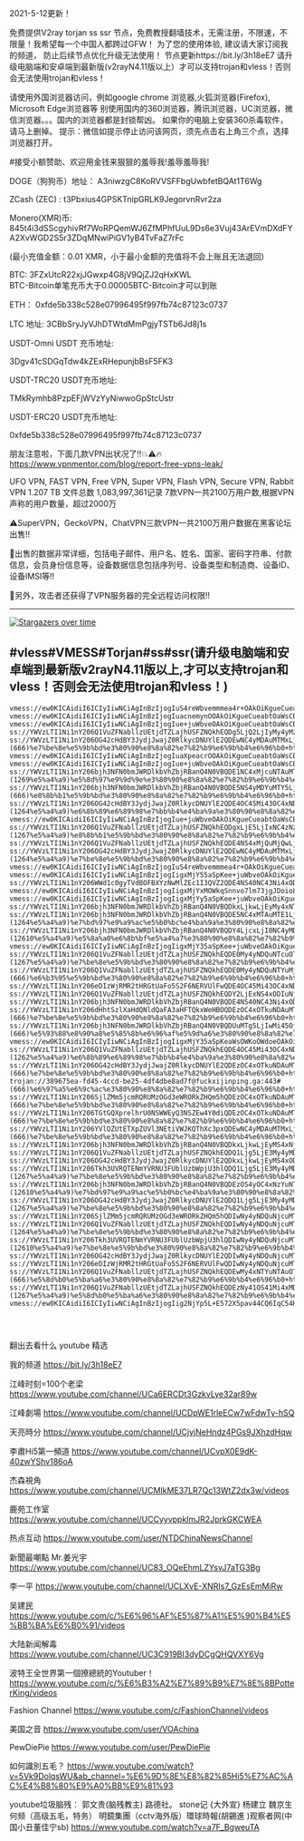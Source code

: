 2021-5-12更新！

免费提供V2ray torjan ss ssr 节点，免费教授翻墙技术，无需注册，不限速，不限量！我希望每一个中国人都跨过GFW！
为了您的使用体验, 建议请大家订阅我的频道， 防止后续节点优化升级无法使用！   节点更新https://bit.ly/3h18eE7
请升级电脑端和安卓端到最新版(v2rayN4.11版以上）才可以支持trojan和vless！否则会无法使用trojan和vless！
               
请使用外国浏览器访问，例如google chrome 浏览器,火狐浏览器(Firefox), Microsoft Edge浏览器等
别使用国内的360浏览器，腾讯浏览器，UC浏览器，微信浏览器。。。国内的浏览器都是封锁帮凶。
如果你的电脑上安装360杀毒软件，请马上删掉。
提示：微信如提示停止访问该网页，须先点击右上角三个点，选择浏览器打开。

#接受小额赞助、欢迎用金钱来狠狠的羞辱我!羞辱羞辱我!

DOGE（狗狗币）地址： A3niwzgC8KoRVVSFFbgUwbfetBQAt1T6Wg

ZCash (ZEC) :  t3Pbxius4GPSKTnipGRLK9JegorvnRvr2za

Monero(XMR)币:    845t4i3dSScgyhivRf7WoRPQemWJ6ZfMPhfUuL9Ds6e3Vuj43ArEVmDXdFYA2XvWGD2S5r3ZDqMNwiPiGV1yB4TvFaZ7rFc

(最小充值金额：0.01 XMR，小于最小金额的充值将不会上账且无法退回)

BTC:    3FZxUtcR22xjJGwxp4G8jV9QjZJ2qHxKWL                               
BTC-Bitcoin单笔充币大于0.00005BTC-Bitcoin才可以到账

ETH：  0xfde5b338c528e07996495f997fb74c87123c0737
  
LTC 地址:   3CBbSryJyVJhDTWtdMmPgjyTSTb6Jd8j1s



USDT-Omni USDT 充币地址:  

3Dgv41cSDGqTdw4kZExRHepunjbBsF5FK3

USDT-TRC20  USDT充币地址:

TMkRymhb8PzpEFjWVzYyNiwwoGpStcUstr

USDT-ERC20 USDT充币地址:
 
0xfde5b338c528e07996495f997fb74c87123c0737
 
 
朋友注意啦，下面几款VPN出状况了‼️💥⚠️🔥
https://www.vpnmentor.com/blog/report-free-vpns-leak/

UFO VPN, FAST VPN, Free VPN, Super VPN, Flash VPN, Secure VPN, Rabbit VPN
1.207 TB
文件总数	1,083,997,361记录
7款VPN一共2100万用户数,根据VPN声称的用户数量，超过2000万
	
⚠️SuperVPN，GeckoVPN，ChatVPN三款VPN一共2100万用户数据在黑客论坛出售‼️

💢出售的数据非常详细，包括电子邮件、用户名、姓名、国家、密码字符串、付款信息，会员身份信息等，设备数据信息包括序列号、设备类型和制造商、设备ID、设备IMSI等‼️

💢另外，攻击者还获得了VPN服务器的完全远程访问权限‼️

--------------------------------
[![Stargazers over time](
https://github.com/JACKUSR2089/v2ray-subscribed/blob/master/3-28.PNG)](https://starchart.cc/phlinhng/v2ray-tcp-tls-web)


 
#vless#VMESS#Torjan#ss#ssr(请升级电脑端和安卓端到最新版v2rayN4.11版以上,才可以支持trojan和vless！否则会无法使用trojan和vless！)
----------------------------------------------------------------------------------------------------------------------------------------------------
~~~
vmess://ew0KICAidiI6ICIyIiwNCiAgInBzIjogIuS4reWbvemmmea4r+OAkOiKgueCueabtOaWsCBodHRwczovL2JpdC5seS8zaDE4ZUU344CRIiwNCiAgImFkZCI6ICIyMjMuMTY2LjE2NS4yNDMiLA0KICAicG9ydCI6ICIxMDAwNSIsDQogICJpZCI6ICI0MzQ2YWMyMS01OTRjLTQxNWYtODRjYi00MDMwN2I3YjMyZmEiLA0KICAiYWlkIjogIjEiLA0KICAic2N5IjogImF1dG8iLA0KICAibmV0IjogInRjcCIsDQogICJ0eXBlIjogIm5vbmUiLA0KICAiaG9zdCI6ICIyMjMuMTY2LjE2NS4yNDMiLA0KICAicGF0aCI6ICIiLA0KICAidGxzIjogIiIsDQogICJzbmkiOiAiIg0KfQ==
vmess://ew0KICAidiI6ICIyIiwNCiAgInBzIjogIuacnemynOOAkOiKgueCueabtOaWsCBodHRwczovL2JpdC5seS8zaDE4ZUU344CRIiwNCiAgImFkZCI6ICIyMjMuMTY2LjE2NS4yNDMiLA0KICAicG9ydCI6ICIxMDAwMiIsDQogICJpZCI6ICI0MzQ2YWMyMS01OTRjLTQxNWYtODRjYi00MDMwN2I3YjMyZmEiLA0KICAiYWlkIjogIjEiLA0KICAic2N5IjogImF1dG8iLA0KICAibmV0IjogInRjcCIsDQogICJ0eXBlIjogIm5vbmUiLA0KICAiaG9zdCI6ICIyMjMuMTY2LjE2NS4yNDMiLA0KICAicGF0aCI6ICIiLA0KICAidGxzIjogIiIsDQogICJzbmkiOiAiIg0KfQ==
vmess://ew0KICAidiI6ICIyIiwNCiAgInBzIjogIue+juWbveOAkOiKgueCueabtOaWsCBodHRwczovL2JpdC5seS8zaDE4ZUU344CRIiwNCiAgImFkZCI6ICJzaGNuMi0wNC5pcGxjMTg4LmNvbSIsDQogICJwb3J0IjogIjEwMDAyIiwNCiAgImlkIjogIjQzNDZhYzIxLTU5NGMtNDE1Zi04NGNiLTQwMzA3YjdiMzJmYSIsDQogICJhaWQiOiAiMSIsDQogICJzY3kiOiAiYXV0byIsDQogICJuZXQiOiAidGNwIiwNCiAgInR5cGUiOiAibm9uZSIsDQogICJob3N0IjogInNoY24yLTA0LmlwbGMxODguY29tIiwNCiAgInBhdGgiOiAiIiwNCiAgInRscyI6ICIiLA0KICAic25pIjogIiINCn0=
ss://YWVzLTI1Ni1nY206Q1VuZFNabllzUEtjdTZLajhUSFZNQkhEQDg5LjQ2LjIyMy4yMzk6Mzk3NzI=#%e8%8d%b7%e5%85%b0%e3%80%90%e8%8a%82%e7%82%b9%e6%9b%b4%e6%96%b0+https%3a%2f%2fbit.ly%2f3h18eE7%e3%80%91
ss://YWVzLTI1Ni1nY206OG42cHdBY3JydjJwajZ0RlkycDNUYlE2QDEwNC4yMDAuMTMxLjI0NTozMzk5Mg==#(666)%e7%be%8e%e5%9b%bd%e3%80%90%e8%8a%82%e7%82%b9%e6%9b%b4%e6%96%b0+https%3a%2f%2fbit.ly%2f3h18eE7%e3%80%91
vmess://ew0KICAidiI6ICIyIiwNCiAgInBzIjogIuaXpeacrOOAkOiKgueCueabtOaWsCBodHRwczovL2JpdC5seS8zaDE4ZUU344CRIiwNCiAgImFkZCI6ICJrbGpwbmEuMnN4Lnh5eiIsDQogICJwb3J0IjogIjIwMDg2IiwNCiAgImlkIjogImZkYTkyNTg1LTQxYjAtNDNhYi05YWVjLWY0YzlkYjgwMmYxYyIsDQogICJhaWQiOiAiMiIsDQogICJzY3kiOiAiYXV0byIsDQogICJuZXQiOiAid3MiLA0KICAidHlwZSI6ICJub25lIiwNCiAgImhvc3QiOiAia2xqcG5hLjJzeC54eXoiLA0KICAicGF0aCI6ICIvaW5kZXgiLA0KICAidGxzIjogIiIsDQogICJzbmkiOiAiIg0KfQ==
vmess://ew0KICAidiI6ICIyIiwNCiAgInBzIjogIue+juWbveOAkOiKgueCueabtOaWsCBodHRwczovL2JpdC5seS8zaDE4ZUU344CRIiwNCiAgImFkZCI6ICJjYy5oY2lhaGNpcGhjaWUuY2x1YiIsDQogICJwb3J0IjogIjQ0MyIsDQogICJpZCI6ICI5YTI5N2JiMS0wNmUzLTRlNmYtOTdmYS0zZDMyMDJkNDY1OTYiLA0KICAiYWlkIjogIjAiLA0KICAic2N5IjogImF1dG8iLA0KICAibmV0IjogIndzIiwNCiAgInR5cGUiOiAibm9uZSIsDQogICJob3N0IjogImNjLmhjaWFoY2lwaGNpZS5jbHViIiwNCiAgInBhdGgiOiAiLzg0YzNmLyIsDQogICJ0bHMiOiAidGxzIiwNCiAgInNuaSI6ICIiDQp9
ss://YWVzLTI1Ni1nY206bjh3NFN0bmJWRDlkbVhZbjRBanQ4N0VBQDE1NC4xMjcuNTAuMTM4OjMxNTcy#(1269%e5%a4%a9)%e5%8d%97%e9%9d%9e%e3%80%90%e8%8a%82%e7%82%b9%e6%9b%b4%e6%96%b0+https%3a%2f%2fbit.ly%2f3h18eE7%e3%80%91
ss://YWVzLTI1Ni1nY206bjh3NFN0bmJWRDlkbVhZbjRBanQ4N0VBQDE5NS4yMDYuMTY5LjIwMzozMTU3Mg==#(666)%e8%8b%b1%e5%9b%bd%e3%80%90%e8%8a%82%e7%82%b9%e6%9b%b4%e6%96%b0+https%3a%2f%2fbit.ly%2f3h18eE7%e3%80%91
ss://YWVzLTI1Ni1nY206OG42cHdBY3JydjJwajZ0RlkycDNUYlE2QDE4OC45Mi43OC4xNDU6MzM5OTI=#(1264%e5%a4%a9)%e6%8b%89%e6%89%98%e7%bb%b4%e4%ba%9a%e3%80%90%e8%8a%82%e7%82%b9%e6%9b%b4%e6%96%b0+https%3a%2f%2fbit.ly%2f3h18eE7%e3%80%91
vmess://ew0KICAidiI6ICIyIiwNCiAgInBzIjogIue+juWbveOAkOiKgueCueabtOaWsCBodHRwczovL2JpdC5seS8zaDE4ZUU344CRIiwNCiAgImFkZCI6ICIyMy4yMjUuMTY1LjI0MiIsDQogICJwb3J0IjogIjQ0MyIsDQogICJpZCI6ICIzNGY4ZGQyZS01NWYwLTRkOTUtYmZkYS03MTRmNTBiNmMwZTEiLA0KICAiYWlkIjogIjY0IiwNCiAgInNjeSI6ICJhdXRvIiwNCiAgIm5ldCI6ICJ3cyIsDQogICJ0eXBlIjogIm5vbmUiLA0KICAiaG9zdCI6ICJ3d3cuMTA5MjU4NDgueHl6IiwNCiAgInBhdGgiOiAiL3BhdGgvMTYwMzE3MzQyNTA2IiwNCiAgInRscyI6ICJ0bHMiLA0KICAic25pIjogIiINCn0=
ss://YWVzLTI1Ni1nY206Q1VuZFNabllzUEtjdTZLajhUSFZNQkhEQDgxLjE5LjIxNC4zNzozOTc3Mg==#(1267%e5%a4%a9)%e8%8b%b1%e5%9b%bd%e3%80%90%e8%8a%82%e7%82%b9%e6%9b%b4%e6%96%b0+https%3a%2f%2fbit.ly%2f3h18eE7%e3%80%91
ss://YWVzLTI1Ni1nY206Q1VuZFNabllzUEtjdTZLajhUSFZNQkhEQDE4NS4xMjQuMjQwLjE0OTozOTc3Mg==#%e7%bd%97%e9%a9%ac%e5%b0%bc%e4%ba%9a%e3%80%90%e8%8a%82%e7%82%b9%e6%9b%b4%e6%96%b0+https%3a%2f%2fbit.ly%2f3h18eE7%e3%80%91
ss://YWVzLTI1Ni1nY206OG42cHdBY3JydjJwajZ0RlkycDNUYlE2QDEwNC4yMDAuMTMxLjE2NTozMzk5Mg==#(1264%e5%a4%a9)%e7%be%8e%e5%9b%bd%e3%80%90%e8%8a%82%e7%82%b9%e6%9b%b4%e6%96%b0+https%3a%2f%2fbit.ly%2f3h18eE7%e3%80%91
vmess://ew0KICAidiI6ICIyIiwNCiAgInBzIjogIuS4reWbvemmmea4r+OAkOiKgueCueabtOaWsCBodHRwczovL2JpdC5seS8zaDE4ZUU344CRIiwNCiAgImFkZCI6ICIxOC4xNjcuMTY2LjExMyIsDQogICJwb3J0IjogIjgwIiwNCiAgImlkIjogIjQwOTRkYjNlLTU3OTQtNGM2My1iOTVhLWI0ZWE3NTQxNjNjNSIsDQogICJhaWQiOiAiMSIsDQogICJzY3kiOiAiYXV0byIsDQogICJuZXQiOiAid3MiLA0KICAidHlwZSI6ICJub25lIiwNCiAgImhvc3QiOiAiMTguMTY3LjE2Ni4xMTMiLA0KICAicGF0aCI6ICIvc29tZXRpbWVzbmFpdmUiLA0KICAidGxzIjogIiIsDQogICJzbmkiOiAiIg0KfQ==
vmess://ew0KICAidiI6ICIyIiwNCiAgInBzIjogIigxMjY55aSpKee+juWbveOAkOiKgueCueabtOaWsCBodHRwczovL2JpdC5seS8zaDE4ZUU344CRIiwNCiAgImFkZCI6ICIyMy4yMjQuMTY0LjEwMCIsDQogICJwb3J0IjogIjQ0MyIsDQogICJpZCI6ICJkMjVhNjU4My01MmNhLTQ5NmYtODdhZS1mMjI3NWIzYjBkZGQiLA0KICAiYWlkIjogIjY0IiwNCiAgInNjeSI6ICJhdXRvIiwNCiAgIm5ldCI6ICJ3cyIsDQogICJ0eXBlIjogIm5vbmUiLA0KICAiaG9zdCI6ICJ3d3cuMDkwMjUxMjAueHl6IiwNCiAgInBhdGgiOiAiL3BhdGgvMTYwMzE3MzQyNTA2IiwNCiAgInRscyI6ICJ0bHMiLA0KICAic25pIjogIiINCn0=
ss://YWVzLTI1Ni1nY206WWd1c0gyTVdBOFBXYzNwMlZEc1I3QVZ2QDE4NS40NC43Ni4xODg6MzE3NjQ=#%e8%8b%b1%e5%9b%bd%e3%80%90%e8%8a%82%e7%82%b9%e6%9b%b4%e6%96%b0+https%3a%2f%2fbit.ly%2f3h18eE7%e3%80%91
vmess://ew0KICAidiI6ICIyIiwNCiAgInBzIjogIigxMjYxMOWkqSnnvo7lm73jgJDoioLngrnmm7TmlrAgaHR0cHM6Ly9iaXQubHkvM2gxOGVFN+OAkSIsDQogICJhZGQiOiAiMjMuMjI1LjIxMy4yNDIiLA0KICAicG9ydCI6ICI0NDMiLA0KICAiaWQiOiAiMTFjNzAzYTgtZjNlYi00YjNhLWJjOWItMjUzOWM2YWM2Nzk2IiwNCiAgImFpZCI6ICI2NCIsDQogICJzY3kiOiAiYXV0byIsDQogICJuZXQiOiAid3MiLA0KICAidHlwZSI6ICJub25lIiwNCiAgImhvc3QiOiAid3d3LjE2Nzg5MzEyLnh5eiIsDQogICJwYXRoIjogIi9wYXRoLzE2MDMxNzM0MjUwNiIsDQogICJ0bHMiOiAidGxzIiwNCiAgInNuaSI6ICIiDQp9
vmess://ew0KICAidiI6ICIyIiwNCiAgInBzIjogIigxMjYy5aSpKee+juWbveOAkOiKgueCueabtOaWsCBodHRwczovL2JpdC5seS8zaDE4ZUU344CRIiwNCiAgImFkZCI6ICJiaWdzdXIuY2YiLA0KICAicG9ydCI6ICI0NDMiLA0KICAiaWQiOiAiNTRkNDhiM2UtODlmNS0xMWViLWE1N2QtNTYwMDAzNDI2YmRjIiwNCiAgImFpZCI6ICIxMiIsDQogICJzY3kiOiAiYXV0byIsDQogICJuZXQiOiAid3MiLA0KICAidHlwZSI6ICJub25lIiwNCiAgImhvc3QiOiAiYmlnc3VyLmNmIiwNCiAgInBhdGgiOiAiL3d5Q25YNURjLyIsDQogICJ0bHMiOiAidGxzIiwNCiAgInNuaSI6ICIiDQp9
ss://YWVzLTI1Ni1nY206bjh3NFN0bmJWRDlkbVhZbjRBanQ4N0VBQDkxLjkwLjEyMy4xNTU6MzE1NzI=#%e6%af%94%e5%88%a9%e6%97%b6%e3%80%90%e8%8a%82%e7%82%b9%e6%9b%b4%e6%96%b0+https%3a%2f%2fbit.ly%2f3h18eE7%e3%80%91
ss://YWVzLTI1Ni1nY206bjh3NFN0bmJWRDlkbVhZbjRBanQ4N0VBQDE5NC4xMTAuMTE1Ljg1OjMxNTcy#(1264%e5%a4%a9)%e7%bd%97%e9%a9%ac%e5%b0%bc%e4%ba%9a%e3%80%90%e8%8a%82%e7%82%b9%e6%9b%b4%e6%96%b0+https%3a%2f%2fbit.ly%2f3h18eE7%e3%80%91
ss://YWVzLTI1Ni1nY206bjh3NFN0bmJWRDlkbVhZbjRBanQ4N0VBQDY4LjcxLjI0NC4yMDg6MzE1NzI=#(12610%e5%a4%a9)%e5%8a%a0%e6%8b%bf%e5%a4%a7%e3%80%90%e8%8a%82%e7%82%b9%e6%9b%b4%e6%96%b0+https%3a%2f%2fbit.ly%2f3h18eE7%e3%80%91
vmess://ew0KICAidiI6ICIyIiwNCiAgInBzIjogIigxMjY35aSpKee+juWbveOAkOiKgueCueabtOaWsCBodHRwczovL2JpdC5seS8zaDE4ZUU344CRIiwNCiAgImFkZCI6ICJjLXVzMy5vb3hjLmNjIiwNCiAgInBvcnQiOiAiNDQzIiwNCiAgImlkIjogImRiNWQxYWEzLTkwOGItNDRkMS1iZTBhLTRlNmE4ZDRlNGNkYSIsDQogICJhaWQiOiAiNjQiLA0KICAic2N5IjogImF1dG8iLA0KICAibmV0IjogIndzIiwNCiAgInR5cGUiOiAibm9uZSIsDQogICJob3N0IjogImMtdXMzLm9veGMuY2MiLA0KICAicGF0aCI6ICIvamoiLA0KICAidGxzIjogInRscyIsDQogICJzbmkiOiAiIg0KfQ==
ss://YWVzLTI1Ni1nY206Q1VuZFNabllzUEtjdTZLajhUSFZNQkhEQDE0My4yNDQuNTcuOTk6Mzk3NzI=#(1267%e5%a4%a9)%e7%be%8e%e5%9b%bd%e3%80%90%e8%8a%82%e7%82%b9%e6%9b%b4%e6%96%b0+https%3a%2f%2fbit.ly%2f3h18eE7%e3%80%91
ss://YWVzLTI1Ni1nY206Q1VuZFNabllzUEtjdTZLajhUSFZNQkhEQDE0My4yNDQuNTYuMjMwOjM5Nzcy#(666)%e6%b3%95%e5%9b%bd%e3%80%90%e8%8a%82%e7%82%b9%e6%9b%b4%e6%96%b0+https%3a%2f%2fbit.ly%2f3h18eE7%e3%80%91
ss://YWVzLTI1Ni1nY206eDIzWjRMR2tHRGtUaFo5S2F6NERVUlFwQDE4OC45Mi43OC4xNDU6NDAwOTM=#%e6%8b%89%e6%89%98%e7%bb%b4%e4%ba%9a%e3%80%90%e8%8a%82%e7%82%b9%e6%9b%b4%e6%96%b0+https%3a%2f%2fbit.ly%2f3h18eE7%e3%80%91
ss://YWVzLTI1Ni1nY206Q1VuZFNabllzUEtjdTZLajhUSFZNQkhEQDY2LjExNS4xODIuNjc6Mzk3NzI=#%e7%be%8e%e5%9b%bd%e3%80%90%e8%8a%82%e7%82%b9%e6%9b%b4%e6%96%b0+https%3a%2f%2fbit.ly%2f3h18eE7%e3%80%91
ss://YWVzLTI1Ni1nY206bjh3NFN0bmJWRDlkbVhZbjRBanQ4N0VBQDE4NS40NC43Ni4xODg6MzE1NzI=#%e8%8b%b1%e5%9b%bd%e3%80%90%e8%8a%82%e7%82%b9%e6%9b%b4%e6%96%b0+https%3a%2f%2fbit.ly%2f3h18eE7%e3%80%91
ss://YWVzLTI1Ni1nY206dHhtSzlXaHdQNldQaFA3aHFTQkxWeHBOQDEzOC4xOTkuNDAuMTY5OjM0Njg3#(666)%e7%be%8e%e5%9b%bd%e3%80%90%e8%8a%82%e7%82%b9%e6%9b%b4%e6%96%b0+https%3a%2f%2fbit.ly%2f3h18eE7%e3%80%91
ss://YWVzLTI1Ni1nY206bjh3NFN0bmJWRDlkbVhZbjRBanQ4N0VBQDUuMTg5LjIwMi45OjMxNTcy#(666)%e5%93%88%e8%90%a8%e5%85%8b%e6%96%af%e5%9d%a6%e3%80%90%e8%8a%82%e7%82%b9%e6%9b%b4%e6%96%b0+https%3a%2f%2fbit.ly%2f3h18eE7%e3%80%91
vmess://ew0KICAidiI6ICIyIiwNCiAgInBzIjogIigxMjY35aSpKeaWsOWKoOWdoeOAkOiKgueCueabtOaWsCBodHRwczovL2JpdC5seS8zaDE4ZUU344CRIiwNCiAgImFkZCI6ICIxNzIuMTA0LjYyLjI0OCIsDQogICJwb3J0IjogIjgwIiwNCiAgImlkIjogIjNjNmUyNzU0LTk1NTMtNDgwMS1iY2IyLTIwNDNkOTJhNWEwZSIsDQogICJhaWQiOiAiMiIsDQogICJzY3kiOiAiYXV0byIsDQogICJuZXQiOiAid3MiLA0KICAidHlwZSI6ICJub25lIiwNCiAgImhvc3QiOiAiMTcyLjEwNC42Mi4yNDgiLA0KICAicGF0aCI6ICIvIiwNCiAgInRscyI6ICIiLA0KICAic25pIjogIiINCn0=
ss://YWVzLTI1Ni1nY206Q1VuZFNabllzUEtjdTZLajhUSFZNQkhEQDE4OC45Mi43OC4xNDU6Mzk3NzI=#(1262%e5%a4%a9)%e6%8b%89%e6%89%98%e7%bb%b4%e4%ba%9a%e3%80%90%e8%8a%82%e7%82%b9%e6%9b%b4%e6%96%b0+https%3a%2f%2fbit.ly%2f3h18eE7%e3%80%91
ss://YWVzLTI1Ni1nY206OG42cHdBY3JydjJwajZ0RlkycDNUYlE2QDEzOC4xOTkuNDAuMTY5OjMzOTky#(666)%e7%be%8e%e5%9b%bd%e3%80%90%e8%8a%82%e7%82%b9%e6%9b%b4%e6%96%b0+https%3a%2f%2fbit.ly%2f3h18eE7%e3%80%91
trojan://389675ea-fd45-4ccd-be25-4df4dbe8ad7f@fuckxijinping.ga:443#(666)%e6%97%a5%e6%9c%ac%e3%80%90%e8%8a%82%e7%82%b9%e6%9b%b4%e6%96%b0+https%3a%2f%2fbit.ly%2f3h18eE7%e3%80%91
ss://YWVzLTI1Ni1nY206SjlZMm5jcmRQRUMzOGd3eWRORkZHQm5hQDEzOC4xOTkuNDAuMTY5OjM1Mjk0#(666)%e7%be%8e%e5%9b%bd%e3%80%90%e8%8a%82%e7%82%b9%e6%9b%b4%e6%96%b0+https%3a%2f%2fbit.ly%2f3h18eE7%e3%80%91
ss://YWVzLTI1Ni1nY206TGtGQXprelhrU0NSWWEyQ3NSZEw4Y0diQDEzOC4xOTkuNDAuMTY5OjM0ODE1#(666)%e7%be%8e%e5%9b%bd%e3%80%90%e8%8a%82%e7%82%b9%e6%9b%b4%e6%96%b0+https%3a%2f%2fbit.ly%2f3h18eE7%e3%80%91
ss://YWVzLTI1Ni1nY206YVlOZUtETXpZUVl3NEtiVWJKQThXc3pxQDEwNC4yMDAuMTMxLjI0NTozMTk0NA==#(666)%e7%be%8e%e5%9b%bd%e3%80%90%e8%8a%82%e7%82%b9%e6%9b%b4%e6%96%b0+https%3a%2f%2fbit.ly%2f3h18eE7%e3%80%91
ss://YWVzLTI1Ni1nY206bjh3NFN0bmJWRDlkbVhZbjRBanQ4N0VBQDkxLjkwLjEyMS4xNjM6MzE1NzI=#%e8%8b%b1%e5%9b%bd%e3%80%90%e8%8a%82%e7%82%b9%e6%9b%b4%e6%96%b0+https%3a%2f%2fbit.ly%2f3h18eE7%e3%80%91
ss://YWVzLTI1Ni1nY206Q1VuZFNabllzUEtjdTZLajhUSFZNQkhEQDQ1Ljg5LjE3My4yMDU6Mzk3NzI=#%e7%be%8e%e5%9b%bd%e3%80%90%e8%8a%82%e7%82%b9%e6%9b%b4%e6%96%b0+https%3a%2f%2fbit.ly%2f3h18eE7%e3%80%91
ss://YWVzLTI1Ni1nY206OG42cHdBY3JydjJwajZ0RlkycDNUYlE2QDkxLjkwLjEyMS4xODc6MzM5OTI=#%e8%8b%b1%e5%9b%bd%e3%80%90%e8%8a%82%e7%82%b9%e6%9b%b4%e6%96%b0+https%3a%2f%2fbit.ly%2f3h18eE7%e3%80%91
ss://YWVzLTI1Ni1nY206Tkh3UVRQTENmYVRNU3FUblUzbWpjU3hlQDQ1Ljg5LjE3My4yMDU6MzM5OTg=#(1267%e5%a4%a9)%e7%be%8e%e5%9b%bd%e3%80%90%e8%8a%82%e7%82%b9%e6%9b%b4%e6%96%b0+https%3a%2f%2fbit.ly%2f3h18eE7%e3%80%91
ss://YWVzLTI1Ni1nY206bjh3NFN0bmJWRDlkbVhZbjRBanQ4N0VBQDEzOS4yOC4xNzYuNTM6MzE1NzI=#(12610%e5%a4%a9)%e7%bd%97%e9%a9%ac%e5%b0%bc%e4%ba%9a%e3%80%90%e8%8a%82%e7%82%b9%e6%9b%b4%e6%96%b0+https%3a%2f%2fbit.ly%2f3h18eE7%e3%80%91
ss://YWVzLTI1Ni1nY206OG42cHdBY3JydjJwajZ0RlkycDNUYlE2QDQ1Ljg5LjE3My4yMDU6MzM5OTI=#(1267%e5%a4%a9)%e7%be%8e%e5%9b%bd%e3%80%90%e8%8a%82%e7%82%b9%e6%9b%b4%e6%96%b0+https%3a%2f%2fbit.ly%2f3h18eE7%e3%80%91
ss://YWVzLTI1Ni1nY206SjlZMm5jcmRQRUMzOGd3eWRORkZHQm5hQDIwNy4yNDQuNjcuMTQ5OjM1Mjk0#%e7%be%8e%e5%9b%bd%e3%80%90%e8%8a%82%e7%82%b9%e6%9b%b4%e6%96%b0+https%3a%2f%2fbit.ly%2f3h18eE7%e3%80%91
ss://YWVzLTI1Ni1nY206Q1VuZFNabllzUEtjdTZLajhUSFZNQkhEQDIwNy4yNDQuNjcuMTQ5OjM5Nzcy#(1264%e5%a4%a9)%e7%be%8e%e5%9b%bd%e3%80%90%e8%8a%82%e7%82%b9%e6%9b%b4%e6%96%b0+https%3a%2f%2fbit.ly%2f3h18eE7%e3%80%91
ss://YWVzLTI1Ni1nY206Tkh3UVRQTENmYVRNU3FUblUzbWpjU3hlQDIwNy4yNDQuNjcuMTQ5OjMzOTk4#(12610%e5%a4%a9)%e7%be%8e%e5%9b%bd%e3%80%90%e8%8a%82%e7%82%b9%e6%9b%b4%e6%96%b0+https%3a%2f%2fbit.ly%2f3h18eE7%e3%80%91
ss://YWVzLTI1Ni1nY206OG42cHdBY3JydjJwajZ0RlkycDNUYlE2QDIwNy4yNDQuNjcuMTQ5OjMzOTky#%e7%be%8e%e5%9b%bd%e3%80%90%e8%8a%82%e7%82%b9%e6%9b%b4%e6%96%b0+https%3a%2f%2fbit.ly%2f3h18eE7%e3%80%91
ss://YWVzLTI1Ni1nY206eDIzWjRMR2tHRGtUaFo5S2F6NERVUlFwQDIwNy4yNDQuNjcuMTQ5OjQwMDkz#%e7%be%8e%e5%9b%bd%e3%80%90%e8%8a%82%e7%82%b9%e6%9b%b4%e6%96%b0+https%3a%2f%2fbit.ly%2f3h18eE7%e3%80%91
ss://YWVzLTI1Ni1nY206Q1VuZFNabllzUEtjdTZLajhUSFZNQkhEQDEwMy4xNTYuNTAuOTE6Mzk3NzI=#(666)%e5%8d%b0%e5%ba%a6%e3%80%90%e8%8a%82%e7%82%b9%e6%9b%b4%e6%96%b0+https%3a%2f%2fbit.ly%2f3h18eE7%e3%80%91
ss://YWVzLTI1Ni1nY206Q1VuZFNabllzUEtjdTZLajhUSFZNQkhEQDEzNy41OS41Mi4xMDc6Mzk3NzI=#(1267%e5%a4%a9)%e5%8d%b0%e5%ba%a6%e3%80%90%e8%8a%82%e7%82%b9%e6%9b%b4%e6%96%b0+https%3a%2f%2fbit.ly%2f3h18eE7%e3%80%91
vmess://ew0KICAidiI6ICIyIiwNCiAgInBzIjogIig2NjYp5L+E572X5pav44CQ6IqC54K55pu05pawIGh0dHBzOi8vYml0Lmx5LzNoMThlRTfjgJEiLA0KICAiYWRkIjogIjkxLjI0NS4yMjcuMTM1IiwNCiAgInBvcnQiOiAiMzgxNjYiLA0KICAiaWQiOiAiOTU1MWQ0ZmQtNjEwZS00YmYzLTlmOTMtMWRmNTQ1MmMzNjU0IiwNCiAgImFpZCI6ICIzMiIsDQogICJzY3kiOiAiYXV0byIsDQogICJuZXQiOiAid3MiLA0KICAidHlwZSI6ICJub25lIiwNCiAgImhvc3QiOiAiOTEuMjQ1LjIyNy4xMzUiLA0KICAicGF0aCI6ICIvIiwNCiAgInRscyI6ICIiLA0KICAic25pIjogIiINCn0=




 ~~~
翻出去看什么
youtube 精选

我的频道                       https://bit.ly/3h18eE7
 
江峰时刻=100个老梁                 https://www.youtube.com/channel/UCa6ERCDt3GzkvLye32ar89w

江峰劇場                  https://www.youtube.com/channel/UCDpWE1rleECw7wFdwTy-hSQ

天亮時分                  https://www.youtube.com/channel/UCjvjNeHndz4PGs9JXhzdHqw

李肅Hi5第一頻道            https://www.youtube.com/channel/UCvpX0E9dK-40zwYShv186oA

杰森視角                   https://www.youtube.com/channel/UCMIkME37LR7Qc13WtZ2dx3w/videos           
 
鹿苑工作室                 https://www.youtube.com/channel/UCCyyvppkImJR2JprkGKCWEA

热点互动                   https://www.youtube.com/user/NTDChinaNewsChannel

新聞最嘲點 Mr.姜光宇        https://www.youtube.com/channel/UC83_OQeEhmLZYsvJ7aTG3Bg

李一平                     https://www.youtube.com/channel/UCLXvE-XNRIs7_GzEsEmMiRw

吴建民                     https://www.youtube.com/c/%E6%96%AF%E5%87%A1%E5%90%B4%E5%BB%BA%E6%B0%91/videos

大陆新闻解毒                https://www.youtube.com/channel/UC3C919BI3dyDCgQHQVXY6Vg

波特王全世界第一個撩總統的Youtuber！https://www.youtube.com/c/%E6%B3%A2%E7%89%B9%E7%8E%8BPotterKing/videos

Fashion Channel            https://www.youtube.com/c/FashionChannel/videos

美国之音                    https://www.youtube.com/user/VOAchina  

PewDiePie                  https://www.youtube.com/user/PewDiePie 

如何識別五毛？             https://www.youtube.com/watch?v=5Vk9DolqsWU&ab_channel=%E6%9D%8E%E8%82%85Hi5%E7%AC%AC%E4%B8%80%E9%A0%BB%E9%81%93

youtube垃圾脑残： 郭文贵(脑残教主)  路德社。   stone记 {大外宣}  杨建立  魏京生   何频（高级五毛，特务）  明鏡集團（cctv海外版）環球時報(胡錫進 )观察者网(中国小丑董佳宁sb)
https://www.youtube.com/watch?v=a7F_BgweuTA


